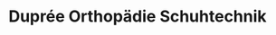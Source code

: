 ---
title: "Duprée Orthopädie Schuhtechnik"
url: /emden/dupree-orthopaedie-schuhtechnik/
shop: Schuhe
---